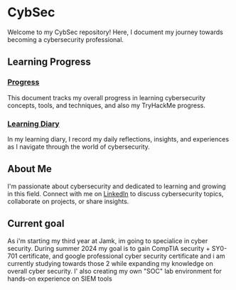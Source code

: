 # CybSec

Welcome to my CybSec repository! Here, I document my journey towards becoming a cybersecurity professional.

## Learning Progress

### [Progress](./LearningProgress/Progress.md)

This document tracks my overall progress in learning cybersecurity concepts, tools, and techniques, and also my TryHackMe progress.

### [Learning Diary](./LearningProgress/CybsecLearningDiary.md)

In my learning diary, I record my daily reflections, insights, and experiences as I navigate through the world of cybersecurity.

## About Me

I'm passionate about cybersecurity and dedicated to learning and growing in this field. Connect with me on [LinkedIn](https://www.linkedin.com/in/leevi-kauranen-a600151bb/) to discuss cybersecurity topics, collaborate on projects, or share insights.

## Current goal

As i'm starting my third year at Jamk, im going to specialice in cyber security. During summer 2024 my goal is to gain CompTIA security + SY0-701 certificate, and google professional cyber security certificate and i am currently studying towards those 2 while expanding my knowledge on overall cyber security.
I' also creating my own "SOC" lab environment for hands-on experience on SIEM tools
